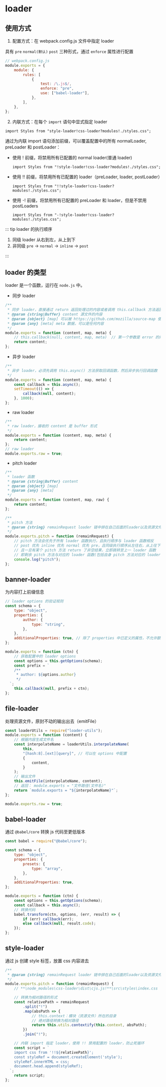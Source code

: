 # loader

## 使用方式

1. 配置方式：在 webpack.config.js 文件中指定 loader

具有 `pre` `normal(默认)` `post` 三种形式，通过 `enforce` 属性进行配置

```js
// webpack.config.js
module.exports = {
	module: {
		rules: [
			{
				test: /\.js$/,
				enforce: "pre",
				use: ["babel-loader"],
			},
		],
	},
};
```

2. 内联方式：在每个 `import` 语句中显式指定 loader

```js:no-line-numbers
import Styles from "style-loader!css-loader?modules!./styles.css";
```

通过为内联 import 语句添加前缀，可以覆盖配置中的所有 normalLoader, preLoader 和 postLoader：

- 使用 ! 前缀，将禁用所有已配置的 normal loader(普通 loader)

  ```js:no-line-numbers
  import Styles from "!style-loader!css-loader?modules!./styles.css";
  ```

- 使用 !! 前缀，将禁用所有已配置的 loader（preLoader, loader, postLoader）

  ```js:no-line-numbers
  import Styles from "!!style-loader!css-loader?modules!./styles.css";
  ```

- 使用 -! 前缀，将禁用所有已配置的 preLoader 和 loader，但是不禁用 postLoaders

  ```js:no-line-numbers
  import Styles from "-!style-loader!css-loader?modules!./styles.css";
  ```

::: tip loader 的执行顺序

1. 同级 loader 从右到左，从上到下
2. 非同级 `pre` -> `normal` -> `inline` -> `post`

:::

## loader 的类型

loader 是一个函数，运行在 `node.js` 中。

- 同步 loader

```js
/**
 * 同步 loader，直接通过 return 返回处理过的内容或者调用 this.callback 方法返回处理过的内容及其他参数
 * @param {string|Buffer} content 源文件的内容
 * @param {object} [map] 可以被 https://github.com/mozilla/source-map 使用的 SourceMap 数据
 * @param {any} [meta] meta 数据，可以是任何内容
 */
module.exports = function (content, map, meta) {
	// this.callback(null, content, map, meta)  // 第一个参数是 error 的内容
	return content;
};
```

- 异步 loader

```js
/**
 * 异步 loader，必须先调用 this.async() 方法获取回调函数，然后异步执行回调函数
 */
module.exports = function (content, map, meta) {
	const callback = this.async();
	setTimeout(() => {
		callback(null, content);
	}, 1000);
};
```

- raw loader

```js
/**
 * raw loader，接收的 content 是 buffer 形式
 */
module.exports = function (content, map, meta) {
	return content;
};
// raw loader
module.exports.raw = true;
```

- pitch loader

```js
/**
 * loader 函数
 * @param {string|Buffer} content
 * @param {object} [map]
 * @param {any} [meta]
 */
module.exports = function (content, map, raw) {
	return content;
};

/**
 * pitch 方法
 * @param {string} remainRequest loader 链中排在自己后面的loader以及资源文件的绝对路径（!分隔，同 inline loader 的写法）
 */
module.exports.pitch = function (remainRequest) {
	// pitch 方法会优先于所有 loader 函数执行，且执行顺序与 loader 函数相反
	// post 优先 inline 优先 normal 优先 pre，且同级执行顺序从左往右，从上往下
	// 且一旦有某个 pitch 方法 return 了非空结果，立即跳转至上一 loader 函数
	// 即剩余 pitch 方法与对应的 loader 函数(包括自身 pitch 方法对应的 loader 函数)都跳过执行，这种称为熔断机制
	console.log("pitch");
};
```

## banner-loader

为内容打上前缀信息

```js
// loader options 的验证规则
const schema = {
	type: "object",
	properties: {
		author: {
			type: "string",
		},
	},
	additionalProperties: true, // 除了 properties 中已定义的属性，不允许额外的属性
};

module.exports = function (ctn) {
	// 获取配置中的 loader options
	const options = this.getOptions(schema);
	const prefix = `
    /**
     * author: ${options.author}
     */
  `;
	this.callback(null, prefix + ctn);
};
```

## file-loader

处理资源文件，原封不动的输出出去（emitFile）

```js
const loaderUtils = require("loader-utils");
module.exports = function (content) {
	// 根据内容生成文件名
	const interpolateName = loaderUtils.interpolateName(
		this,
		"[hash:8].[ext][query]", // 可以在 options 中配置
		{
			content,
		}
	);
	// 输出文件
	this.emitFile(interpolateName, content);
	// 返回： module.exports = "文件路径(文件名)"
	return `module.exports = "${interpolateName}"`;
};

module.exports.raw = true;
```

## babel-loader

通过 `@babel/core` 转换 js 代码至更低版本

```js
const babel = require("@babel/core");

const schema = {
	type: "object",
	properties: {
		presets: {
			type: "array",
		},
	},
	additionalProperties: true,
};

module.exports = function (ctn) {
	const options = this.getOptions(schema);
	const callback = this.async();
	// 转换代码
	babel.transform(ctn, options, (err, result) => {
		if (err) callback(err);
		else callback(null, result.code);
	});
};
```

## style-loader

通过 js 创建 style 标签，放置 css 内容进去

```js
/**
 * @param {string} remainRequest loader 链中排在自己后面的loader以及资源文件的绝对路径
 */
module.exports.pitch = function (remainRequest) {
	// **\node_modules\css-loader\dist\cjs.js!**\src\styles\index.css

	// 转换为相对路径的形式
	const relativePath = remainRequest
		.split("!")
		.map(absPath => {
			// this.context：模块（资源文件）所在的目录
			// 绝对路径转换为相对路径
			return this.utils.contextify(this.context, absPath);
		})
		.join("!");

	// 内联 import 指定 loader，使用 !! 禁用配置的 loader，防止死循环 
	const script = `
    import css from '!!${relativePath}';
    const styleRef = document.createElement('style');
    styleRef.innerHTML = css;
    document.head.append(styleRef);
  `;
	return script;
};
```

